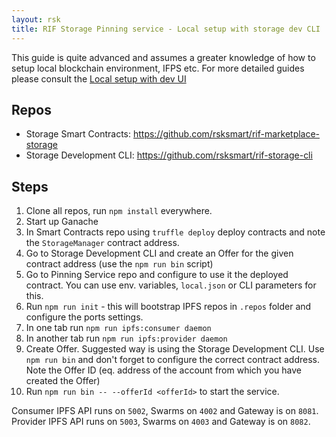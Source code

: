 ```yaml
---
layout: rsk
title: RIF Storage Pinning service - Local setup with storage dev CLI
---
```


This guide is quite advanced and assumes a greater knowledge of how to setup local blockchain environment, IFPS etc. For more detailed guides please consult the [Local setup with dev UI](/rif/storage/services/pinning/guides/local_ui)

## Repos

 - Storage Smart Contracts: https://github.com/rsksmart/rif-marketplace-storage
 - Storage Development CLI: https://github.com/rsksmart/rif-storage-cli

## Steps

 1. Clone all repos, run `npm install` everywhere.
 1. Start up Ganache
 1. In Smart Contracts repo using `truffle deploy` deploy contracts and note the `StorageManager` contract address.
 1. Go to Storage Development CLI and create an Offer for the given contract address (use the `npm run bin` script)
 1. Go to Pinning Service repo and configure to use it the deployed contract. You can use env. variables, `local.json` or CLI parameters for this.
 1. Run `npm run init` - this will bootstrap IPFS repos in `.repos` folder and configure the ports settings.
 1. In one tab run `npm run ipfs:consumer daemon`
 1. In another tab run `npm run ipfs:provider daemon`
 1. Create Offer. Suggested way is using the Storage Development CLI. Use `npm run bin` and don't forget to configure the correct contract address.
    Note the Offer ID (eq. address of the account from which you have created the Offer)
 1. Run `npm run bin -- --offerId <offerId>` to start the service.

Consumer IPFS API runs on `5002`, Swarms on `4002` and Gateway is on `8081`.
Provider IPFS API runs on `5003`, Swarms on `4003` and Gateway is on `8082`.
